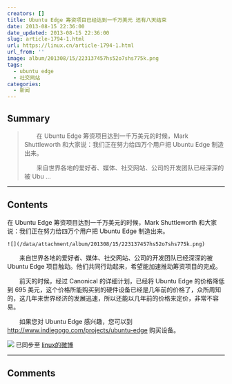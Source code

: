 ```yaml
---
creators: []
title: Ubuntu Edge 筹资项目已经达到一千万美元 还有八天结束
date: 2013-08-15 22:36:00
date_updated: 2013-08-15 22:36:00
slug: article-1794-1.html
url: https://linux.cn/article-1794-1.html
url_from: ''
image: album/201308/15/223137457hs52o7shs775k.png
tags:
  - ubuntu edge
  - 社交网站
categories:
  - 新闻
---
```


## Summary

> 　　在 Ubuntu Edge 筹资项目达到一千万美元的时候，Mark Shuttleworth 和大家说：我们正在努力给四万个用户把 Ubuntu Edge 制造出来。
> 
> 　　来自世界各地的爱好者、媒体、社交网站、公司的开发团队已经深深的被 Ubu ...

***

<!-- more -->

## Contents

在 Ubuntu Edge 筹资项目达到一千万美元的时候，Mark Shuttleworth 和大家说：我们正在努力给四万个用户把 Ubuntu Edge 制造出来。

`![](/data/attachment/album/201308/15/223137457hs52o7shs775k.png)`

　　来自世界各地的爱好者、媒体、社交网站、公司的开发团队已经深深的被 Ubuntu Edge 项目触动。他们共同行动起来，希望能加速推动筹资项目的完成。

　　前天的时候，经过 Canonical 的详细计划，已经将 Ubuntu Edge 的价格降低到 695 美元，这个价格所能购买到的硬件设备已经是几年前的价格了，众所周知的，这几年来世界经济的发展迅速，所以还能以几年前的价格来定价，非常不容易。

　　如果您对 Ubuntu Edge 感兴趣，您可以到 <http://www.indiegogo.com/projects/ubuntu-edge> 购买设备。

![](https://img.linux.net.cn/xwb/images/bgimg/icon_logo.png) 已同步至 [linux的微博](http://weibo.com/1772191555)

***

## Comments
